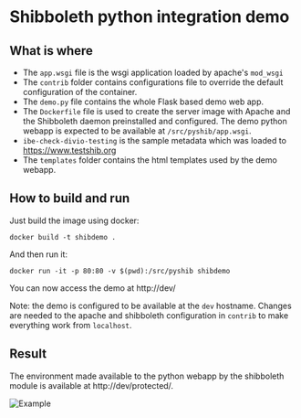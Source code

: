 Shibboleth python integration demo
==================================

What is where
-------------

* The `app.wsgi` file is the wsgi application loaded by apache's `mod_wsgi`
* The `contrib` folder contains configurations file to override the default
  configuration of the container.
* The `demo.py` file contains the whole Flask based demo web app.
* The `Dockerfile` file is used to create the server image with Apache and the
  Shibboleth daemon preinstalled and configured. The demo python webapp is
  expected to be available at `/src/pyshib/app.wsgi`.
* `ibe-check-divio-testing` is the sample metadata which was loaded to
  https://www.testshib.org
* The `templates` folder contains the html templates used by the demo webapp.


How to build and run
--------------------

Just build the image using docker:

    docker build -t shibdemo .

And then run it:

    docker run -it -p 80:80 -v $(pwd):/src/pyshib shibdemo

You can now access the demo at http://dev/

Note: the demo is configured to be available at the `dev` hostname. Changes
are needed to the apache and shibboleth configuration in `contrib` to make
everything work from `localhost`.


Result
------

The environment made available to the python webapp by the shibboleth module
is available at http://dev/protected/.

![Example](http://cl.ly/image/3u3I1L2g2v35/Screen%20Shot%202014-09-03%20at%2016.56.19.png)
